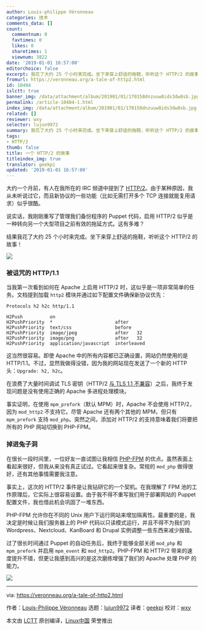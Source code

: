 ```yaml
---
author: Louis-philippe Véronneau
categories: 技术
comments_data: []
count:
  commentnum: 0
  favtimes: 0
  likes: 0
  sharetimes: 1
  viewnum: 3822
date: '2019-01-01 16:57:00'
editorchoice: false
excerpt: 我花了大约 25 个小时来完成。坐下来穿上舒适的拖鞋，听听这个 HTTP/2 的故事！
fromurl: https://veronneau.org/a-tale-of-http2.html
id: 10404
islctt: true
banner_img: /data/attachment/album/201901/01/170158dnzuuw8ids3dw8sb.jpg
permalink: /article-10404-1.html
index_img: /data/attachment/album/201901/01/170158dnzuuw8ids3dw8sb.jpg.thumb.jpg
related: []
reviewer: wxy
selector: lujun9972
summary: 我花了大约 25 个小时来完成。坐下来穿上舒适的拖鞋，听听这个 HTTP/2 的故事！
tags:
- HTTP/2
thumb: false
title: 一个 HTTP/2 的故事
titleindex_img: true
translator: geekpi
updated: '2019-01-01 16:57:00'
---
```


大约一个月前，有人在我所在的 IRC 频道中提到了 [HTTP/2](https://en.wikipedia.org/wiki/HTTP/2)。由于某种原因，我从未听说过它，而且新协议的一些功能（比如无需打开多个 TCP 连接就能复用请求）似乎很酷。


说实话，我刚刚重写了管理我们备份程序的 Puppet 代码，启用 HTTP/2 似乎是一种转向另一个大型项目之前有效的拖延方式。这有多难？


结果我花了大约 25 个小时来完成。坐下来穿上舒适的拖鞋，听听这个 HTTP/2 的故事！


![](/data/attachment/album/201901/01/170158dnzuuw8ids3dw8sb.jpg)


### 被诅咒的 HTTP/1.1


当我第一次看到如何在 Apache 上启用 HTTP/2 时，这似乎是一项非常简单的任务。文档提到加载 `http2` 模块并通过如下配置文件确保新协议优先：



```
Protocols h2 h2c http/1.1

H2Push          on
H2PushPriority  *                       after
H2PushPriority  text/css                before
H2PushPriority  image/jpeg              after   32
H2PushPriority  image/png               after   32
H2PushPriority  application/javascript  interleaved
```

这当然很容易。即使 Apache 中的所有内容都已正确设置，网站仍然使用的是 HTTP/1.1。不过，显然我做得没错，因为我的网站现在发送了一个新的 HTTP 头：`Upgrade: h2, h2c`。


在浪费了大量时间调试 TLS 密钥（HTTP/2 [与 TLS 1.1 不兼容](https://http2.github.io/http2-spec/#TLSUsage)）之后，我终于发现问题是没有使用正确的 Apache 多进程处理模块。


事实证明，在使用 `mpm_prefork`（默认 MPM）时，Apache 不会使用 HTTP/2，因为 `mod_http2` 不支持它。尽管 Apache 还有两个其他的 MPM，但只有 `mpm_prefork` 支持 `mod_php`。突然之间，添加对 HTTP/2 的支持意味着我们将要把所有的 PHP 网站切换到 PHP-FPM。


### 掉进兔子洞


在很长一段时间里，一位好友一直试图让我相信 [PHP-FPM](https://wiki.apache.org/httpd/PHP-FPM) 的优点。虽然表面上看起来很好，但我从来没有真正试过。它看起来很复杂。常规的 `mod_php` 做得很好，还有其他事情需要我注意。


事实上，这次的 HTTP/2 事件是让我钻研它的一个契机。在我理解了 FPM 池的工作原理后，它实际上很容易设置。由于我不得不重写我们用于部署网站的 Puppet 配置文件，我也借此机会巩固了一堆东西。


PHP-FPM 允许你在不同的 Unix 用户下运行网站来增加隔离性。最重要的是，我决定是时候让我们服务器上的 PHP 代码以只读模式运行，并且不得不为我们的 Wordpress、Nextcloud、KanBoard 和 Drupal 实例调整一些东西来减少报错。


过了很长时间通过 Puppet 的自动任务后，我终于能够全部关闭 `mod_php` 和 `mpm_prefork` 并启用 `mpm_event` 和 `mod_http2`。PHP-FPM 和 HTTP/2 带来的速度提升不错，但更让我感到高兴的是这次磨练增强了我们的 Apache 处理 PHP 的能力。


![](/data/attachment/album/201901/01/170212lmsz8fbmloneadmd.png)




---


via: <https://veronneau.org/a-tale-of-http2.html>


作者：[Louis-Philippe Véronneau](https://veronneau.org/) 选题：[lujun9972](https://github.com/lujun9972) 译者：[geekpi](https://github.com/geekpi) 校对：[wxy](https://github.com/wxy)


本文由 [LCTT](https://github.com/LCTT/TranslateProject) 原创编译，[Linux中国](https://linux.cn/) 荣誉推出